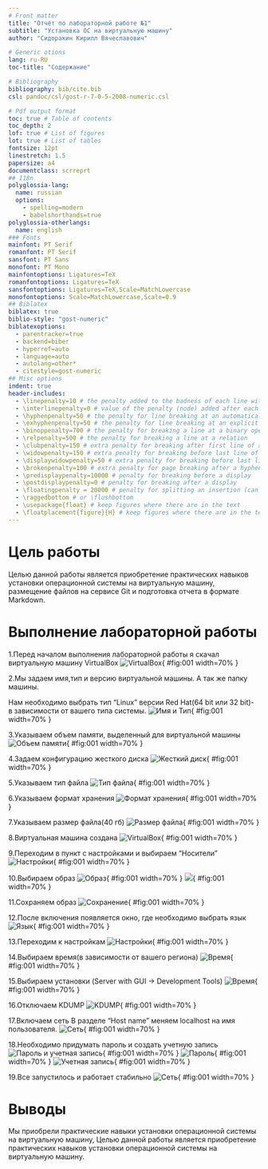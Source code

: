 ```yaml
---
# Front matter
title: "Отчёт по лабораторной работе №1"
subtitle: "Установка ОС на виртуальную машину"
author: "Сидоракин Кирилл Вячеславович"

# Generic otions
lang: ru-RU
toc-title: "Содержание"

# Bibliography
bibliography: bib/cite.bib
csl: pandoc/csl/gost-r-7-0-5-2008-numeric.csl

# Pdf output format
toc: true # Table of contents
toc_depth: 2
lof: true # List of figures
lot: true # List of tables
fontsize: 12pt
linestretch: 1.5
papersize: a4
documentclass: scrreprt
## I18n
polyglossia-lang:
  name: russian
  options:
	- spelling=modern
	- babelshorthands=true
polyglossia-otherlangs:
  name: english
### Fonts
mainfont: PT Serif
romanfont: PT Serif
sansfont: PT Sans
monofont: PT Mono
mainfontoptions: Ligatures=TeX
romanfontoptions: Ligatures=TeX
sansfontoptions: Ligatures=TeX,Scale=MatchLowercase
monofontoptions: Scale=MatchLowercase,Scale=0.9
## Biblatex
biblatex: true
biblio-style: "gost-numeric"
biblatexoptions:
  - parentracker=true
  - backend=biber
  - hyperref=auto
  - language=auto
  - autolang=other*
  - citestyle=gost-numeric
## Misc options
indent: true
header-includes:
  - \linepenalty=10 # the penalty added to the badness of each line within a paragraph (no associated penalty node) Increasing the value makes tex try to have fewer lines in the paragraph.
  - \interlinepenalty=0 # value of the penalty (node) added after each line of a paragraph.
  - \hyphenpenalty=50 # the penalty for line breaking at an automatically inserted hyphen
  - \exhyphenpenalty=50 # the penalty for line breaking at an explicit hyphen
  - \binoppenalty=700 # the penalty for breaking a line at a binary operator
  - \relpenalty=500 # the penalty for breaking a line at a relation
  - \clubpenalty=150 # extra penalty for breaking after first line of a paragraph
  - \widowpenalty=150 # extra penalty for breaking before last line of a paragraph
  - \displaywidowpenalty=50 # extra penalty for breaking before last line before a display math
  - \brokenpenalty=100 # extra penalty for page breaking after a hyphenated line
  - \predisplaypenalty=10000 # penalty for breaking before a display
  - \postdisplaypenalty=0 # penalty for breaking after a display
  - \floatingpenalty = 20000 # penalty for splitting an insertion (can only be split footnote in standard LaTeX)
  - \raggedbottom # or \flushbottom
  - \usepackage{float} # keep figures where there are in the text
  - \floatplacement{figure}{H} # keep figures where there are in the text
---
```


# Цель работы

Целью данной работы является приобретение практических навыков установки операционной системы на виртуальную машину, размещение файлов на сервисе Git и подготовка отчета в формате Markdown.

# Выполнение лабораторной работы

1.Перед началом выполнения лабораторной работы я скачал виртуальную машину VirtualBox
![VirtualBox](image/1.jpg){ #fig:001 width=70% }

2.Мы задаем имя,тип и версию виртуальной машины. А так же папку машины.

Нам необходимо выбрать тип “Linux” версии Red Hat(64 bit или 32 bit)- в зависимости от вашего типа системы.
![Имя и Тип](image/2.jpg){ #fig:001 width=70% }

3.Указываем объем памяти, выделенный для виртуальной машины
![Объем памяти](image/3.jpg){ #fig:001 width=70% }

4.Задаем конфигурацию жесткого диска
![Жесткий диск](image/4.jpg){ #fig:001 width=70% }

5.Указываем тип файла
![Тип файла](image/5.jpg){ #fig:001 width=70% }

6.Указываем формат хранения
![Формат хранения](image/6.jpg){ #fig:001 width=70% }

7.Указываем размер файла(40 гб)
![Размер файла](image/7.jpg){ #fig:001 width=70% }

8.Виртуальная машина создана
![VirtualBox](image/8.jpg){ #fig:001 width=70% }

9.Переходим в пункт с настройками и выбираем “Носители”
![Настройки](image/9.jpg){ #fig:001 width=70% }

10.Выбираем образ
![Образ](image/10.jpg){ #fig:001 width=70% }
![](image/11.jpg){ #fig:001 width=70% }

11.Сохраняем образ
![Сохранение](image/12.jpg){ #fig:001 width=70% }

12.После включения появляется окно, где необходимо выбрать язык
![Язык](image/13.jpg){ #fig:001 width=70% }

13.Переходим к настройкам
![Настройки](image/14.jpg){ #fig:001 width=70% }

14.Выбираем время(в зависимости от вашего региона)
![Время](image/15.jpg){ #fig:001 width=70% }

15.Выбираем установки (Server with GUI -> Development Tools)
![Время](image/16.jpg){ #fig:001 width=70% }

16.Отключаем KDUMP
![KDUMP](image/17.jpg){ #fig:001 width=70% }

17.Включаем сеть
В разделе “Host name” меняем localhost на имя пользователя.
![Сеть](image/18.jpg){ #fig:001 width=70% }

18.Необходимо придумать пароль и создать учетную запись
![Пароль и учетная запись](image/18.jpg){ #fig:001 width=70% }
![Пароль](image/19.jpg){ #fig:001 width=70% }
![Учетная запись](image/20.jpg){ #fig:001 width=70% }

19.Все запустилось и работает стабильно
![Сеть](image/21.jpg){ #fig:001 width=70% }

# Выводы

Мы приобрели практические навыки установки операционной системы на виртуальную машину, Целью данной работы является приобретение практических навыков установки операционной системы на виртуальную машину.
